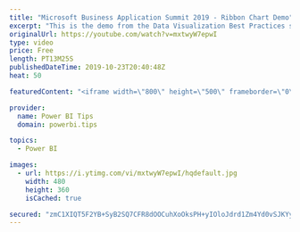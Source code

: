 ```yaml
---
title: "Microsoft Business Application Summit 2019 - Ribbon Chart Demo"
excerpt: "This is the demo from the Data Visualization Best Practices session BRK 3023 from the Microsoft Business Application Summit"
originalUrl: https://youtube.com/watch?v=mxtwyW7epwI
type: video
price: Free
length: PT13M25S
publishedDateTime: 2019-10-23T20:40:48Z
heat: 50

featuredContent: "<iframe width=\"800\" height=\"500\" frameborder=\"0\" src=\"https://www.youtube.com/embed/mxtwyW7epwI\" allow=\"accelerometer; autoplay; encrypted-media; gyroscope; picture-in-picture\" allowfullscreen></iframe>"

provider:
  name: Power BI Tips
  domain: powerbi.tips

topics:
  - Power BI

images:
  - url: https://i.ytimg.com/vi/mxtwyW7epwI/hqdefault.jpg
    width: 480
    height: 360
    isCached: true

secured: "zmC1XIQT5F2YB+SyB2SQ7CFR8dOOCuhXoOksPH+yIOloJdrd1Zm4Yd0vSJKYylr6aQWFL13R4zqVCoGgHGZzvthfEpERNPsVNIst0FNVdSkXoqrcMnuFIbxv/InBKdu+KvewZs+l5kA5f19pZvGO01qd4ltwUHxMfvcpnNMACHUtG828fSOZQWegBG5e/bwa3KTriJf8wK4UjQ+UXTXDdV+4sNgThh+0FOfKzDtucABcVPdl5rJeKyAkPj7lPMVsmFpjJNXryqoSiU9faN0p3hWLLgwuGiYVQJvMmwFa3VycUvj4zchyKagdjXPJ08b0eANsKiUPFp5CYBSkDgczyj6vv1P6rH4VXxQ9fXbHRBBvQj4mxfB2cEk6qNuUOXkB9UBN49iFU80dwkhyi/P+ZRWD0I6h7EBpiurrBdUU0cE=;BNkPuQ3rcAI3YsB6X/tvKQ=="
---
```


